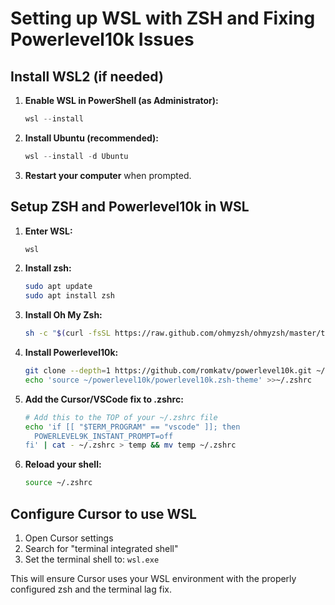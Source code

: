 # Setting up WSL with ZSH and Fixing Powerlevel10k Issues

## Install WSL2 (if needed)

1. **Enable WSL in PowerShell (as Administrator):**
   ```powershell
   wsl --install
   ```

2. **Install Ubuntu (recommended):**
   ```powershell
   wsl --install -d Ubuntu
   ```

3. **Restart your computer** when prompted.

## Setup ZSH and Powerlevel10k in WSL

1. **Enter WSL:**
   ```bash
   wsl
   ```

2. **Install zsh:**
   ```bash
   sudo apt update
   sudo apt install zsh
   ```

3. **Install Oh My Zsh:**
   ```bash
   sh -c "$(curl -fsSL https://raw.github.com/ohmyzsh/ohmyzsh/master/tools/install.sh)"
   ```

4. **Install Powerlevel10k:**
   ```bash
   git clone --depth=1 https://github.com/romkatv/powerlevel10k.git ~/powerlevel10k
   echo 'source ~/powerlevel10k/powerlevel10k.zsh-theme' >>~/.zshrc
   ```

5. **Add the Cursor/VSCode fix to .zshrc:**
   ```bash
   # Add this to the TOP of your ~/.zshrc file
   echo 'if [[ "$TERM_PROGRAM" == "vscode" ]]; then
     POWERLEVEL9K_INSTANT_PROMPT=off
   fi' | cat - ~/.zshrc > temp && mv temp ~/.zshrc
   ```

6. **Reload your shell:**
   ```bash
   source ~/.zshrc
   ```

## Configure Cursor to use WSL

1. Open Cursor settings
2. Search for "terminal integrated shell"
3. Set the terminal shell to: `wsl.exe`

This will ensure Cursor uses your WSL environment with the properly configured zsh and the terminal lag fix. 